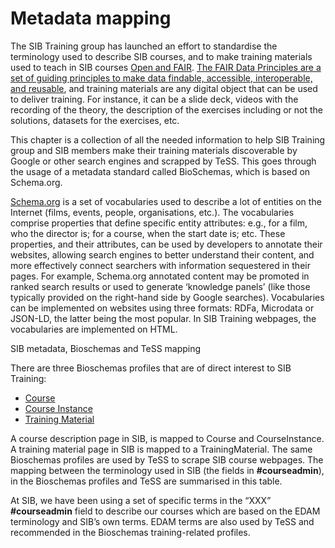 # Metadata mapping 

The SIB Training group has launched an effort to standardise the terminology used to describe SIB courses, and to make training materials used to teach in SIB courses [Open and FAIR](https://sib-training.gitlab.io/sib-training-cookbook/topic/open_FAIR/). [The FAIR Data Principles are a set of guiding principles to make data findable, accessible, interoperable, and reusable](https://doi.org/10.1038/sdata.2016.18), and training materials are any digital object that can be used to deliver training. For instance, it can be a slide deck, videos with the recording of the theory, the description of the exercises including or not the solutions, datasets for the exercises, etc. 

This chapter is a collection of all the needed information to help SIB Training group and SIB members make their training materials discoverable by Google or other search engines and scrapped by TeSS. This goes through the usage of a metadata standard called BioSchemas, which is based on Schema.org.  

[Schema.org](https://schema.org/) is a set of vocabularies used to describe a lot of entities on the Internet (films, events, people, organisations, etc.). The vocabularies comprise properties that define specific entity attributes: e.g., for a film, who the director is; for a course, when the start date is; etc. These properties, and their attributes, can be used by developers to annotate their websites, allowing search engines to better understand their content, and more effectively connect searchers with information sequestered in their pages. For example, Schema.org annotated content may be promoted in ranked search results or used to generate ‘knowledge panels’ (like those typically provided on the right-hand side by Google searches). Vocabularies can be implemented on websites using three formats: RDFa, Microdata or JSON-LD, the latter being the most popular. In SIB Training webpages, the vocabularies are implemented on HTML.  

 

SIB metadata, Bioschemas and TeSS mapping 

There are three Bioschemas profiles that are of direct interest to SIB Training: 

- [Course](https://docs.google.com/spreadsheets/d/17mbgeqBxkCFvp66XdOJWyDhMLyO_PdoIAYW39xuBuS0/edit#gid=292464567) 
- [Course Instance](https://docs.google.com/spreadsheets/d/1YwvQxc3oUPusbpIsu1Q3MjXdFcQVj1Drdq_h7Xo8TOA/edit#gid=292464567) 
- [Training Material](https://docs.google.com/spreadsheets/d/1PIHHW17cnKezQrrT4JCpnCB_Q8bJEBdSZaGVcH7WH3Q/edit#gid=292464567) 

A course description page in SIB, is mapped to Course and CourseInstance. A training material page in SIB is mapped to a TrainingMaterial. The same Bioschemas profiles are used by TeSS to scrape SIB course webpages. The mapping between the terminology used in SIB (the fields in **#courseadmin**), in the Bioschemas profiles and TeSS are summarised in this table.  

At SIB, we have been using a set of specific terms in the “XXX” **#courseadmin** field to describe our courses which are based on the EDAM terminology and SIB’s own terms. EDAM terms are also used by TeSS and recommended in the Bioschemas training-related profiles. 